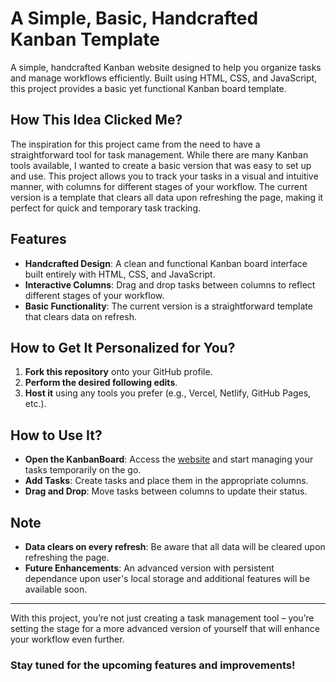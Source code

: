 # A Simple, Basic, Handcrafted Kanban Template

A simple, handcrafted Kanban website designed to help you organize tasks and manage workflows efficiently. Built using HTML, CSS, and JavaScript, this project provides a basic yet functional Kanban board template.

## How This Idea Clicked Me?

The inspiration for this project came from the need to have a straightforward tool for task management. While there are many Kanban tools available, I wanted to create a basic version that was easy to set up and use. This project allows you to track your tasks in a visual and intuitive manner, with columns for different stages of your workflow. The current version is a template that clears all data upon refreshing the page, making it perfect for quick and temporary task tracking.

## Features
- **Handcrafted Design**: A clean and functional Kanban board interface built entirely with HTML, CSS, and JavaScript.
- **Interactive Columns**: Drag and drop tasks between columns to reflect different stages of your workflow.
- **Basic Functionality**: The current version is a straightforward template that clears data on refresh.

## How to Get It Personalized for You?

1. **Fork this repository** onto your GitHub profile.
2. **Perform the desired following edits**.
3. **Host it** using any tools you prefer (e.g., Vercel, Netlify, GitHub Pages, etc.).

## How to Use It?

- **Open the KanbanBoard**: Access the [website](https://KanbanBoard.ship.mridungupta.eu.org) and start managing your tasks temporarily on the go.
- **Add Tasks**: Create tasks and place them in the appropriate columns.
- **Drag and Drop**: Move tasks between columns to update their status.

## Note
- **Data clears on every refresh**: Be aware that all data will be cleared upon refreshing the page.
- **Future Enhancements**: An advanced version with persistent dependance upon user's local storage and additional features will be available soon.
---

With this project, you’re not just creating a task management tool – you’re setting the stage for a more advanced version of yourself that will enhance your workflow even further.

### Stay tuned for the upcoming features and improvements!